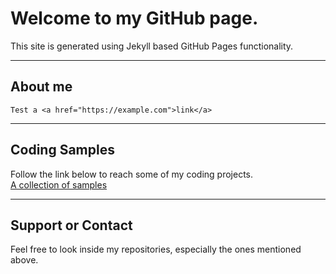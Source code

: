 # Welcome to my GitHub page.

This site is generated using Jekyll based GitHub Pages functionality.

---

## About me

    Test a <a href="https://example.com">link</a>

---

## Coding Samples

Follow the link below to reach some of my coding projects.  
[A collection of samples](./projects/projects.md)

---

## Support or Contact

Feel free to look inside my repositories, especially the ones mentioned above.